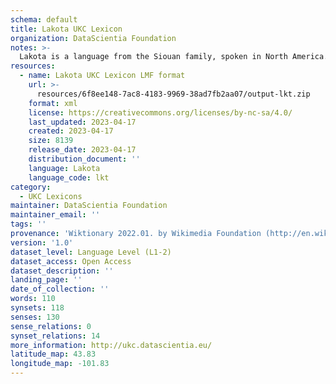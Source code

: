 ```yaml
---
schema: default
title: Lakota UKC Lexicon
organization: DataScientia Foundation
notes: >-
  Lakota is a language from the Siouan family, spoken in North America. The UKC Lexicon of Lakota is represented as a lexico-semantic network. It consists of words, word senses, synsets, as well as sense-level and synset-level relationships.
resources:
  - name: Lakota UKC Lexicon LMF format
    url: >-
      resources/6f8ee148-7ac8-4183-9969-38ad7fb2aa07/output-lkt.zip
    format: xml
    license: https://creativecommons.org/licenses/by-nc-sa/4.0/
    last_updated: 2023-04-17
    created: 2023-04-17
    size: 8139
    release_date: 2023-04-17
    distribution_document: ''
    language: Lakota
    language_code: lkt
category:
  - UKC Lexicons
maintainer: DataScientia Foundation
maintainer_email: ''
tags: ''
provenance: 'Wiktionary 2022.01. by Wikimedia Foundation (http://en.wiktionary.org); CogNet 2.1 by Khuyagbaatar Batsuren, National University of Mongolia (http://cognet.ukc.disi.unitn.it); Native Languages of the Americas 2021.11. by Laura Redish and Orrin Lewis (http://www.native-languages.org); Princeton WordNet 2.1 by Princeton University (https://wordnet.princeton.edu)'
version: '1.0'
dataset_level: Language Level (L1-2)
dataset_access: Open Access
dataset_description: ''
landing_page: ''
date_of_collection: ''
words: 110
synsets: 118
senses: 130
sense_relations: 0
synset_relations: 14
more_information: http://ukc.datascientia.eu/
latitude_map: 43.83
longitude_map: -101.83
---
```

